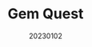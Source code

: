 ---
title: "Gem Quest"
team: "Pandit Shubham Pravin Sneha | Siladitya Samir | Aaron Chen Lepcha | Banasmita Das"
tags: AR Mobile Unity

video_provider: "youtube"
video_id:

header:
    teaser: /assets/img/projects/2023/course_project_16.jpg

overview: Gemquest reimagines the charm of traditional board games through AR. Designed as a single-player game (though shareable with friends), this is a mystery puzzle, requiring the player to solve clues. Drawing inspiration from jigsaw puzzles and mystery games, Gemquest presents a unique quest where players must unravel three clues to obtain a priceless ancient gem. This AR adventure employs physical map pieces as tangible markers, which the player will have to interact with. The player is tasked with selecting the correct combination of three map pieces. This selection unlocks a cryptic passcode, the key to unveiling the concealed gem, and signals the triumphant end of the game.


project-link:

active: "yes"
type: "course"
year: "2023"
date: 20230102

---